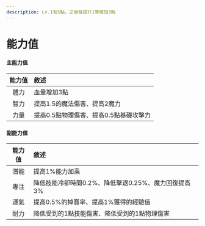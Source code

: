 ```yaml
---
description: Lv.1有5點，之後每提升1等增加3點
---
```


# 能力值



#### 主能力值

| 能力值 | 敘述 |
| :---: | :--- |
| 體力 | 血量增加3點 |
| 智力 | 提高1.5的魔法傷害、提高2魔力 |
| 力量 | 提高0.5點物理傷害、提高0.5點基礎攻擊力 |

#### 副能力值

| 能力值 | 敘述 |
| :---: | :--- |
| 潛能 | 提高1%能力加乘 |
| 專注 | 降低技能冷卻時間0.2%、降低擊退0.25%、魔力回復提高3% |
| 運氣 | 提高0.5%的掉寶率、提高1%獲得的經驗值 |
| 耐力 | 降低受到的1點技能傷害、降低受到的1點物理傷害 |

